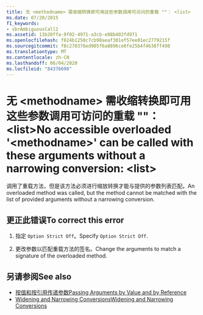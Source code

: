 ```yaml
---
title: 无 <methodname> 需收缩转换即可用这些参数调用可访问的重载 ""： <list>
ms.date: 07/20/2015
f1_keywords:
- vbrAmbiguousCall2
ms.assetid: 13b20ffa-9f02-4971-a3cb-e08b402fd971
ms.openlocfilehash: f824b1250c7cb98aeaf301ef57ee01ec2779215f
ms.sourcegitcommit: f8c270376ed905f6a8896ce0fe25b4f4b38ff498
ms.translationtype: MT
ms.contentlocale: zh-CN
ms.lasthandoff: 06/04/2020
ms.locfileid: "84376698"
---
```

# <a name="no-accessible-overloaded-methodname-can-be-called-with-these-arguments-without-a-narrowing-conversion-list"></a><span data-ttu-id="cae16-102">无 \<methodname> 需收缩转换即可用这些参数调用可访问的重载 ""：\<list></span><span class="sxs-lookup"><span data-stu-id="cae16-102">No accessible overloaded '\<methodname>' can be called with these arguments without a narrowing conversion: \<list></span></span>
<span data-ttu-id="cae16-103">调用了重载方法，但是该方法必须进行缩放转换才能与提供的参数列表匹配。</span><span class="sxs-lookup"><span data-stu-id="cae16-103">An overloaded method was called, but the method cannot be matched with the list of provided arguments without a narrowing conversion.</span></span>  
  
## <a name="to-correct-this-error"></a><span data-ttu-id="cae16-104">更正此错误</span><span class="sxs-lookup"><span data-stu-id="cae16-104">To correct this error</span></span>  
  
1. <span data-ttu-id="cae16-105">指定 `Option Strict Off`。</span><span class="sxs-lookup"><span data-stu-id="cae16-105">Specify `Option Strict Off`.</span></span>
  
2. <span data-ttu-id="cae16-106">更改参数以匹配重载方法的签名。</span><span class="sxs-lookup"><span data-stu-id="cae16-106">Change the arguments to match a signature of the overloaded method.</span></span>  
  
## <a name="see-also"></a><span data-ttu-id="cae16-107">另请参阅</span><span class="sxs-lookup"><span data-stu-id="cae16-107">See also</span></span>

- [<span data-ttu-id="cae16-108">按值和按引用传递参数</span><span class="sxs-lookup"><span data-stu-id="cae16-108">Passing Arguments by Value and by Reference</span></span>](../programming-guide/language-features/procedures/passing-arguments-by-value-and-by-reference.md)
- [<span data-ttu-id="cae16-109">Widening and Narrowing Conversions</span><span class="sxs-lookup"><span data-stu-id="cae16-109">Widening and Narrowing Conversions</span></span>](../programming-guide/language-features/data-types/widening-and-narrowing-conversions.md)
